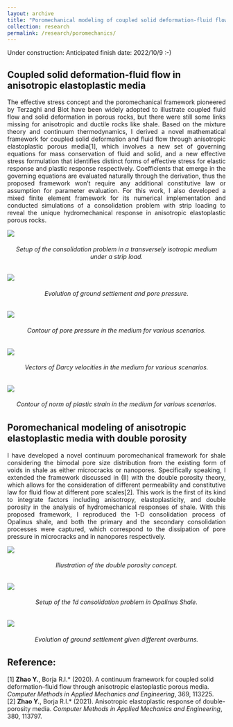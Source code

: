 ```yaml
---
layout: archive
title: "Poromechanical modeling of coupled solid deformation-fluid flow in shale"
collection: research
permalink: /research/poromechanics/
---
```

Under construction: Anticipated finish date: 2022/10/9 :-)

## Coupled solid deformation-fluid flow in anisotropic elastoplastic media
<p align="justify">
The effective stress concept and the poromechanical framework pioneered by Terzaghi and Biot have been widely adopted to illustrate coupled fluid flow and solid deformation in porous rocks, but there were still some links missing for anisotropic and ductile rocks like shale. Based on the mixture theory and continuum thermodynamics, I derived a novel mathematical framework for coupled solid deformation and fluid flow through anisotropic elastoplastic porous media[1], which involves a new set of governing equations for mass conservation of fluid and solid, and a new effective stress formulation that identifies distinct forms of effective stress for elastic response and plastic response respectively. Coefficients that emerge in the governing equations are evaluated naturally through the derivation, thus the proposed framework won’t require any additional constitutive law or assumption for parameter evaluation. For this work, I also developed a mixed finite element framework for its numerical implementation and conducted simulations of a consolidation problem with strip loading to reveal the unique hydromechanical response in anisotropic elastoplastic porous rocks.  
</p>

<img src="/images/SP_1.PNG"/>  
<h6 align="center">Setup of the consolidation problem in a transversely isotropic medium under a strip load.  
</h6>

<img src="/images/SP_2.jpg"/>  
<h6 align="center">Evolution of ground settlement and pore pressure.  
</h6>

<img src="/images/SP_3.PNG"/>  
<h6 align="center">Contour of pore pressure in the medium for various scenarios.  
</h6>

<img src="/images/SP_4.PNG"/>  
<h6 align="center">Vectors of Darcy velocities in the medium for various scenarios.   
</h6>

<img src="/images/SP_5.PNG"/>  
<h6 align="center">Contour of norm of plastic strain in the medium for various scenarios.   
</h6>

## Poromechanical modeling of anisotropic elastoplastic media with double porosity
<p align="justify">
I have developed a novel continuum poromechanical framework for shale considering the bimodal pore size distribution from the existing form of voids in shale as either microcracks or nanopores. Specifically speaking, I extended the framework discussed in (II) with the double porosity theory, which allows for the consideration of different permeability and constitutive law for fluid flow at different pore scales[2]. This work is the first of its kind to integrate factors including anisotropy, elastoplasticity, and double porosity in the analysis of hydromechanical responses of shale. With this proposed framework, I reproduced the 1-D consolidation process of Opalinus shale, and both the primary and the secondary consolidation processes were captured, which correspond to the dissipation of pore pressure in microcracks and in nanopores respectively. 
</p>
<img src="/images/DP_illu.jpg"/>  
<h6 align="center">Illustration of the double porosity concept.   
</h6>

<img src="/images/DP_1.jpg"/>  
<h6 align="center">Setup of the 1d consolidation problem in Opalinus Shale.   
</h6>

<img src="/images/DP_2.PNG"/>  
<h6 align="center">Evolution of ground settlement given different overburns.   
</h6>

## Reference:
\[1\] <b>Zhao Y.</b>, Borja R.I.\* (2020). A continuum framework for coupled solid deformation–fluid flow through anisotropic elastoplastic porous media. <i>Computer Methods in Applied Mechanics and Engineering</i>, 369, 113225.  <br>
\[2\] <b>Zhao Y.</b>, Borja R.I.\* (2021). Anisotropic elastoplastic response of double-porosity media. <i>Computer Methods in Applied Mechanics and Engineering</i>, 380, 113797.
